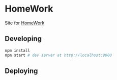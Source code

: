 # HomeWork
Site for [HomeWork](https://tonyzhye.github.io/homework)

## Developing

``` bash
npm install
npm start # dev server at http://localhost:9000
```

## Deploying
``` bash
```
